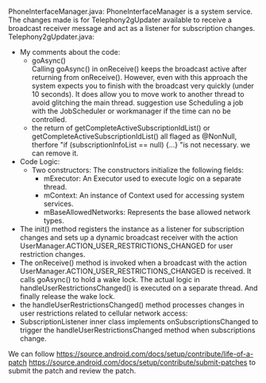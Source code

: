 PhoneInterfaceManager.java:
PhoneInterfaceManager is a system service. The changes made is for  Telephony2gUpdater available to receive a broadcast receiver message and act as a listener for subscription changes.
Telephony2gUpdater.java:
  - My comments about the code:
    - goAsync()    
  Calling goAsync() in onReceive()  keeps the broadcast active after returning from onReceive(). However, even with this approach the system expects you to finish with the broadcast very quickly (under 10 seconds). 
  It does allow you to move work to another thread to avoid glitching the main thread. suggestion use Scheduling a job with the JobScheduler or workmanager if the time can no be controlled.
    - the return of getCompleteActiveSubscriptionIdList() or getCompleteActiveSubscriptionIdList() all flaged as @NonNull, therfore "if (subscriptionInfoList == null) {...} "is not necessary. we can remove it.
 - Code Logic: 
   - Two constructors:  The constructors initialize the following fields:
      - mExecutor: An Executor used to execute logic on a separate thread.
      - mContext: An instance of Context used for accessing system services.
      - mBaseAllowedNetworks: Represents the base allowed network types.
  - The init() method registers the instance as a listener for subscription changes and sets up a dynamic broadcast receiver with the action UserManager.ACTION_USER_RESTRICTIONS_CHANGED for user restriction changes.
  - The onReceive() method is invoked when a broadcast with the action UserManager.ACTION_USER_RESTRICTIONS_CHANGED is received. It calls goAsync() to hold a wake lock. The actual logic in handleUserRestrictionsChanged() is executed on a separate thread. And finally release the wake lock.
  - the handleUserRestrictionsChanged() method processes changes in user restrictions related to cellular network access:
  - SubscriptionListener inner class implements onSubscriptionsChanged to trigger the handleUserRestrictionsChanged method when subscriptions change.

We can follow 
https://source.android.com/docs/setup/contribute/life-of-a-patch
https://source.android.com/docs/setup/contribute/submit-patches
to submit the patch and review the patch.
